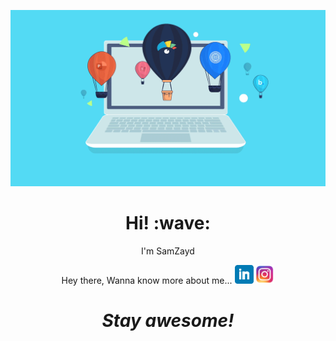 ![SamZayd Forest Website BG svg](https://github.com/SamZayd/Forest-Website/blob/master/readme%20file/animated-presentation-software-header.gif)
<h1 align='center'> Hi! :wave:</h1>
<p align='center'>
I'm SamZayd
</p>

<p align='center'>
Hey there, Wanna know more about me... <a href="https://www.linkedin.com/in/sadaf-khan-2a443912a/"><img height="30" src="https://github.com/SamZayd/HTML-CSS/blob/main/readme%20file/linkedin.png?raw=true"></a>
<a href="https://www.instagram.com/sam_zayd/"><img height="30" src="https://github.com/SamZayd/HTML-CSS/blob/main/readme%20file/instagram.png?raw=true"></a>
</p>
<h1 align='center'><i>Stay awesome!</i></h1>

